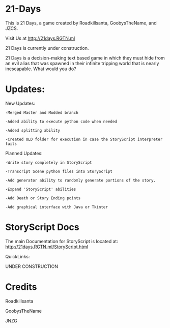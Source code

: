 # 21-Days
This is 21 Days, a game created by Roadkillsanta, GoobysTheName, and JZCS.

Visit Us at http://21days.RGTN.ml

21 Days is currently under construction.

21 Days is a decision-making text based game in which they must hide from an evil alias that was spawned in their infinite tripping world that is nearly inescapable. What would you do?

# Updates:
New Updates:

	-Merged Master and Modded branch

	-Added ability to execute python code when needed

	-Added splitting ability

	-Created OLD folder for execution in case the StoryScript interpreter fails
 
Planned Updates:

	-Write story completely in StoryScript
	
	-Transcript Scene python files into StoryScript
	
	-Add generator ability to randomly generate portions of the story.

	-Expand 'StoryScript' abilities

	-Add Death or Story Ending points
	
	-Add graphical interface with Java or Tkinter

# StoryScript Docs

The main Documentation for StoryScript is located at: http://21days.RGTN.ml/StoryScript.html

QuickLinks:

UNDER CONSTRUCTION

# Credits
Roadkillsanta

GoobysTheName

JNZG
